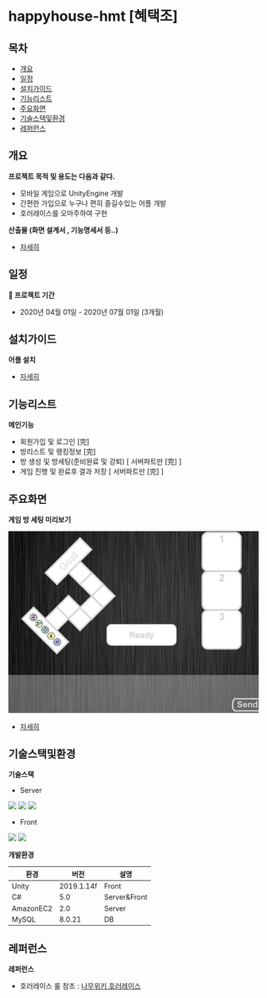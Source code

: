 # happyhouse-hmt [혜택조]
## 목차
  - [개요](#개요) 
  - [일정](#일정) 
  - [설치가이드](#설치가이드)
  - [기능리스트](#기능리스트)
  - [주요화면](#주요화면)
  - [기술스택및환경](#기술스택및환경)
  - [레퍼런스](#레퍼런스)

## 개요

**프로젝트 목적 및 용도는 다음과 같다.**
- 모바일 게임으로 UnityEngine 개발
- 간편한 가입으로 누구나 편히 즐길수있는 어플 개발
- 호러레이스를 오마주하여 구현


**산출물 (화면 설계서 , 기능명세서 등..)**
- [자세히](https://github.com/tekies09/BettingRace/tree/main/outputs)


## 일정
**📆 프로젝트 기간**
- 2020년 04월 01일 - 2020년 07월 01일 (3개월)



## 설치가이드
**어플 설치**
- [자세히](https://github.com/tekies09/BettingRace/tree/main/apk)

## 기능리스트
**메인기능**
- 회원가입 및 로그인 [完]
- 방리스트 및 랭킹정보 [完]
- 방 생성 및 방세팅(준비완료 및 강퇴) [ 서버파트만 [完] ]
- 게임 진행 및 완료후 결과 저장 [ 서버파트만 [完] ]

## 주요화면
**게임 방 세팅 미리보기**  
  
![캡처](https://github.com/tekies09/BettingRace/blob/main/image/Room.JPG)

- [자세히](https://github.com/tekies09/Happyhouse/tree/main/pages)

## 기술스택및환경

**기술스택**

- Server  

<img src="https://img.shields.io/badge/AmazonEC2-232F3E?style=for-the-badge&logo=Amazon AWS&logoColor=white">  <img src="https://img.shields.io/badge/C Sharp-239120?style=for-the-badge&logo=C Sharp&logoColor=white"> <img src="https://img.shields.io/badge/mysql-4479A1?style=for-the-badge&logo=mysql&logoColor=white">  

- Front  

<img src="https://img.shields.io/badge/Unity-FFFFFF?style=for-the-badge&logo=Unity&logoColor=black"> <img src="https://img.shields.io/badge/C Sharp-239120?style=for-the-badge&logo=C Sharp&logoColor=white">

**개발환경**

|환경|버전|설명|
|------|---|---|
| Unity | 2019.1.14f | Front |
| C# | 5.0 | Server&Front |
| AmazonEC2 | 2.0 | Server |
| MySQL | 8.0.21 | DB |

## 레퍼런스
**레퍼런스**
- 호러레이스 룰 참조 : [나무위키 호러레이스](https://namu.wiki/w/%EB%8D%94%20%EC%A7%80%EB%8B%88%EC%96%B4%EC%8A%A4:%EA%B7%B8%EB%9E%9C%EB%93%9C%20%ED%8C%8C%EC%9D%B4%EB%84%90/2%ED%99%94)



